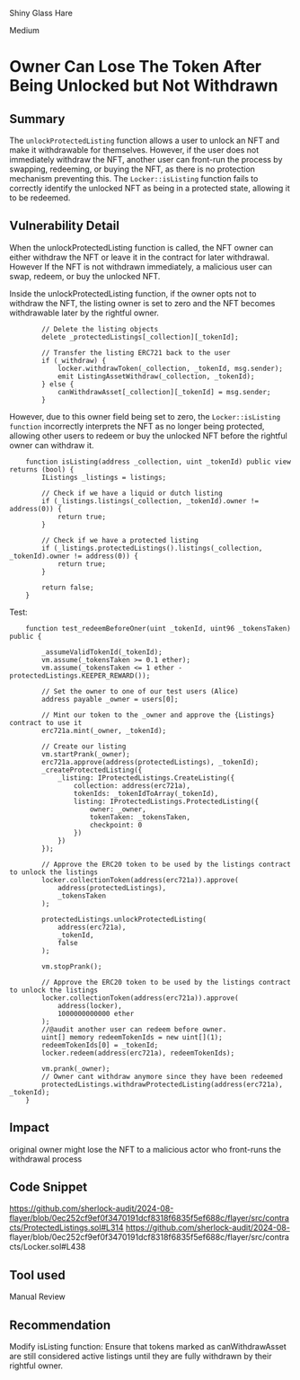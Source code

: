 Shiny Glass Hare

Medium

# Owner Can Lose The Token After Being Unlocked but Not Withdrawn

## Summary

The `unlockProtectedListing` function allows a user to unlock an NFT and make it withdrawable for themselves. However, if the user does not immediately withdraw the NFT, another user can front-run the process by swapping, redeeming, or buying the NFT, as there is no protection mechanism preventing this. The `Locker::isListing` function fails to correctly identify the unlocked NFT as being in a protected state, allowing it to be redeemed.

## Vulnerability Detail

When the unlockProtectedListing function is called, the NFT owner can either withdraw the NFT or leave it in the contract for later withdrawal. However If the NFT is not withdrawn immediately, a malicious user can swap, redeem, or buy the unlocked NFT. 

Inside the unlockProtectedListing function, if the owner opts not to withdraw the NFT, the listing owner is set to zero and the NFT becomes withdrawable later by the rightful owner. 
```solidity
        // Delete the listing objects
        delete _protectedListings[_collection][_tokenId];

        // Transfer the listing ERC721 back to the user
        if (_withdraw) {
            locker.withdrawToken(_collection, _tokenId, msg.sender);
            emit ListingAssetWithdraw(_collection, _tokenId);
        } else {
            canWithdrawAsset[_collection][_tokenId] = msg.sender;
        }
```
However, due to this owner field being set to zero, the `Locker::isListing function` incorrectly interprets the NFT as no longer being protected, allowing other users to redeem or buy the unlocked NFT before the rightful owner can withdraw it.

```solidity
    function isListing(address _collection, uint _tokenId) public view returns (bool) {
        IListings _listings = listings;

        // Check if we have a liquid or dutch listing
        if (_listings.listings(_collection, _tokenId).owner != address(0)) {
            return true;
        }

        // Check if we have a protected listing
        if (_listings.protectedListings().listings(_collection, _tokenId).owner != address(0)) {
            return true;
        }

        return false;
    }
```


Test:
```solidity
    function test_redeemBeforeOner(uint _tokenId, uint96 _tokensTaken) public {

        _assumeValidTokenId(_tokenId);
        vm.assume(_tokensTaken >= 0.1 ether);
        vm.assume(_tokensTaken <= 1 ether - protectedListings.KEEPER_REWARD());

        // Set the owner to one of our test users (Alice)
        address payable _owner = users[0];

        // Mint our token to the _owner and approve the {Listings} contract to use it
        erc721a.mint(_owner, _tokenId);

        // Create our listing
        vm.startPrank(_owner);
        erc721a.approve(address(protectedListings), _tokenId);
        _createProtectedListing({
            _listing: IProtectedListings.CreateListing({
                collection: address(erc721a),
                tokenIds: _tokenIdToArray(_tokenId),
                listing: IProtectedListings.ProtectedListing({
                    owner: _owner,
                    tokenTaken: _tokensTaken,
                    checkpoint: 0
                })
            })
        });

        // Approve the ERC20 token to be used by the listings contract to unlock the listings
        locker.collectionToken(address(erc721a)).approve(
            address(protectedListings),
            _tokensTaken
        );

        protectedListings.unlockProtectedListing(
            address(erc721a),
            _tokenId,
            false
        );

        vm.stopPrank();

        // Approve the ERC20 token to be used by the listings contract to unlock the listings
        locker.collectionToken(address(erc721a)).approve(
            address(locker),
            1000000000000 ether
        );
        //@audit another user can redeem before owner.
        uint[] memory redeemTokenIds = new uint[](1);
        redeemTokenIds[0] = _tokenId;
        locker.redeem(address(erc721a), redeemTokenIds);

        vm.prank(_owner);
        // Owner cant withdraw anymore since they have been redeemed
        protectedListings.withdrawProtectedListing(address(erc721a), _tokenId);
    }
```

## Impact

original owner might lose the NFT to a malicious actor who front-runs the withdrawal process

## Code Snippet

https://github.com/sherlock-audit/2024-08-flayer/blob/0ec252cf9ef0f3470191dcf8318f6835f5ef688c/flayer/src/contracts/ProtectedListings.sol#L314
https://github.com/sherlock-audit/2024-08-
flayer/blob/0ec252cf9ef0f3470191dcf8318f6835f5ef688c/flayer/src/contracts/Locker.sol#L438

## Tool used

Manual Review

## Recommendation

Modify isListing function: Ensure that tokens marked as canWithdrawAsset are still considered active listings until they are fully withdrawn by their rightful owner.